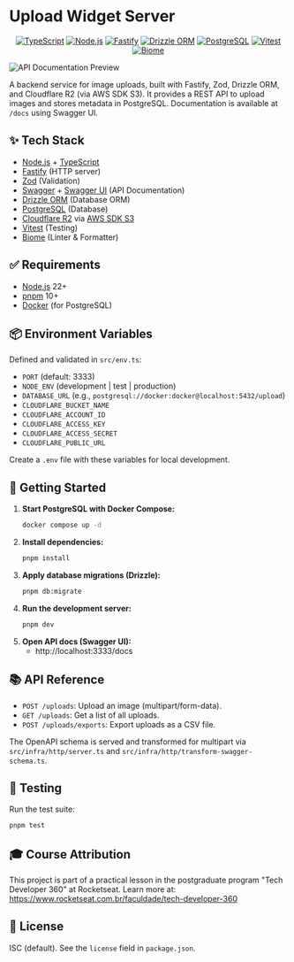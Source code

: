 # Upload Widget Server

<div align="center">

[![TypeScript](https://img.shields.io/badge/TypeScript-5.4-3178C6?style=for-the-badge&logo=typescript)](https://www.typescriptlang.org/)
[![Node.js](https://img.shields.io/badge/Node.js-22%2B-339933?style=for-the-badge&logo=nodedotjs)](https://nodejs.org/)
[![Fastify](https://img.shields.io/badge/Fastify-4.x-000000?style=for-the-badge&logo=fastify)](https://fastify.dev/)
[![Drizzle ORM](https://img.shields.io/badge/Drizzle-ORM-C5F74F?style=for-the-badge&logo=drizzle)](https://orm.drizzle.team/)
[![PostgreSQL](https://img.shields.io/badge/PostgreSQL-16-4169E1?style=for-the-badge&logo=postgresql)](https://www.postgresql.org/)
[![Vitest](https://img.shields.io/badge/Vitest-1.x-6E9F18?style=for-the-badge&logo=vitest)](https://vitest.dev/)
[![Biome](https://img.shields.io/badge/Biome-1.x-60A5FA?style=for-the-badge&logo=biome)](https://biomejs.dev/)

</div>

![API Documentation Preview](./docs/images/preview.png)

A backend service for image uploads, built with Fastify, Zod, Drizzle ORM, and Cloudflare R2 (via AWS SDK S3). It provides a REST API to upload images and stores metadata in PostgreSQL. Documentation is available at `/docs` using Swagger UI.

## ✨ Tech Stack

- [Node.js](https://nodejs.org/) + [TypeScript](https://www.typescriptlang.org/)
- [Fastify](https://fastify.dev/) (HTTP server)
- [Zod](https://zod.dev/) (Validation)
- [Swagger](https://swagger.io/) + [Swagger UI](https://swagger.io/tools/swagger-ui/) (API Documentation)
- [Drizzle ORM](https://orm.drizzle.team/) (Database ORM)
- [PostgreSQL](https://www.postgresql.org/) (Database)
- [Cloudflare R2](https://www.cloudflare.com/developer-platform/r2/) via [AWS SDK S3](https://aws.amazon.com/sdk-for-javascript/)
- [Vitest](https://vitest.dev/) (Testing)
- [Biome](https://biomejs.dev/) (Linter & Formatter)

## ✅ Requirements

- [Node.js](https://nodejs.org/) 22+
- [pnpm](https://pnpm.io/) 10+
- [Docker](https://www.docker.com/) (for PostgreSQL)

## 📦 Environment Variables

Defined and validated in `src/env.ts`:

- `PORT` (default: 3333)
- `NODE_ENV` (development | test | production)
- `DATABASE_URL` (e.g., `postgresql://docker:docker@localhost:5432/upload`)
- `CLOUDFLARE_BUCKET_NAME`
- `CLOUDFLARE_ACCOUNT_ID`
- `CLOUDFLARE_ACCESS_KEY`
- `CLOUDFLARE_ACCESS_SECRET`
- `CLOUDFLARE_PUBLIC_URL`

Create a `.env` file with these variables for local development.

## 🚀 Getting Started

1.  **Start PostgreSQL with Docker Compose:**
    ```bash
    docker compose up -d
    ```
2.  **Install dependencies:**
    ```bash
    pnpm install
    ```
3.  **Apply database migrations (Drizzle):**
    ```bash
    pnpm db:migrate
    ```
4.  **Run the development server:**
    ```bash
    pnpm dev
    ```
5.  **Open API docs (Swagger UI):**
    - http://localhost:3333/docs

## 📚 API Reference

- `POST /uploads`: Upload an image (multipart/form-data).
- `GET /uploads`: Get a list of all uploads.
- `POST /uploads/exports`: Export uploads as a CSV file.

The OpenAPI schema is served and transformed for multipart via `src/infra/http/server.ts` and `src/infra/http/transform-swagger-schema.ts`.

## 🧪 Testing

Run the test suite:
```bash
pnpm test
```

## 🎓 Course Attribution

This project is part of a practical lesson in the postgraduate program "Tech Developer 360" at Rocketseat. Learn more at: https://www.rocketseat.com.br/faculdade/tech-developer-360

## 📄 License

ISC (default). See the `license` field in `package.json`.
